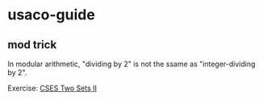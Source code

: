 # usaco-guide

## mod trick
In modular arithmetic, "dividing by 2" is not the ssame as "integer-dividing by 2". 

Exercise: [CSES Two Sets II](https://cses.fi/problemset/task/1093/)